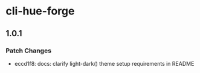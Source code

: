# cli-hue-forge

## 1.0.1

### Patch Changes

- eccd1f8: docs: clarify light-dark() theme setup requirements in README
